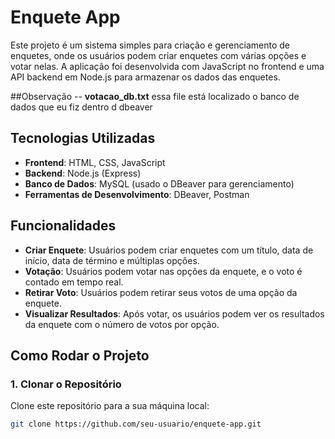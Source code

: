 # Enquete App

Este projeto é um sistema simples para criação e gerenciamento de enquetes, onde os usuários podem criar enquetes com várias opções e votar nelas. A aplicação foi desenvolvida com JavaScript no frontend e uma API backend em Node.js para armazenar os dados das enquetes.

##Observação
-- **votacao_db.txt** essa file está localizado o banco de dados que eu fiz dentro d dbeaver

## Tecnologias Utilizadas

- **Frontend**: HTML, CSS, JavaScript
- **Backend**: Node.js (Express)
- **Banco de Dados**: MySQL (usado o DBeaver para gerenciamento)
- **Ferramentas de Desenvolvimento**: DBeaver, Postman

## Funcionalidades

- **Criar Enquete**: Usuários podem criar enquetes com um título, data de início, data de término e múltiplas opções.
- **Votação**: Usuários podem votar nas opções da enquete, e o voto é contado em tempo real.
- **Retirar Voto**: Usuários podem retirar seus votos de uma opção da enquete.
- **Visualizar Resultados**: Após votar, os usuários podem ver os resultados da enquete com o número de votos por opção.

## Como Rodar o Projeto

### 1. Clonar o Repositório

Clone este repositório para a sua máquina local:

```bash
git clone https://github.com/seu-usuario/enquete-app.git


